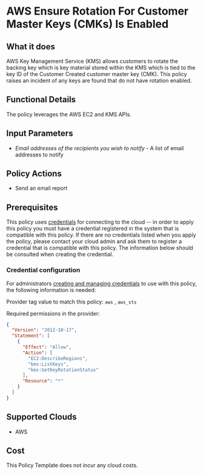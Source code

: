 # AWS Ensure Rotation For Customer Master Keys (CMKs) Is Enabled

## What it does

AWS Key Management Service (KMS) allows customers to rotate the backing key which is key material stored within the KMS which is tied to the key ID of the Customer Created customer master key (CMK). This policy raises an incident of any keys are found that do not have rotation enabled.

## Functional Details

The policy leverages the AWS EC2 and KMS APIs.

## Input Parameters

- *Email addresses of the recipients you wish to notify* - A list of email addresses to notify

## Policy Actions

- Send an email report

## Prerequisites

This policy uses [credentials](https://docs.rightscale.com/policies/users/guides/credential_management.html) for connecting to the cloud -- in order to apply this policy you must have a credential registered in the system that is compatible with this policy. If there are no credentials listed when you apply the policy, please contact your cloud admin and ask them to register a credential that is compatible with this policy. The information below should be consulted when creating the credential.

### Credential configuration

For administrators [creating and managing credentials](https://docs.rightscale.com/policies/users/guides/credential_management.html) to use with this policy, the following information is needed:

Provider tag value to match this policy: `aws` , `aws_sts`

Required permissions in the provider:

```json
{
  "Version": "2012-10-17",
  "Statement": [
    {
      "Effect": "Allow",
      "Action": [
        "EC2:DescribeRegions",
        "kms:ListKeys",
        "kms:GetKeyRotationStatus"
      ],
      "Resource": "*"
    }
  ]
}
```

## Supported Clouds

- AWS

## Cost

This Policy Template does not incur any cloud costs.
